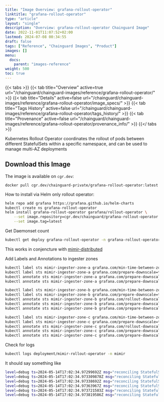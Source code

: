 ```yaml
---
title: "Image Overview: grafana-rollout-operator"
linktitle: "grafana-rollout-operator"
type: "article"
layout: "single"
description: "Overview: grafana-rollout-operator Chainguard Image"
date: 2022-11-01T11:07:52+02:00
lastmod: 2024-07-08 00:34:55
draft: false
tags: ["Reference", "Chainguard Images", "Product"]
images: []
menu: 
  docs: 
    parent: "images-reference"
weight: 500
toc: true
---
```


{{< tabs >}}
{{< tab title="Overview" active=true url="/chainguard/chainguard-images/reference/grafana-rollout-operator/" >}}
{{< tab title="Details" active=false url="/chainguard/chainguard-images/reference/grafana-rollout-operator/image_specs/" >}}
{{< tab title="Tags History" active=false url="/chainguard/chainguard-images/reference/grafana-rollout-operator/tags_history/" >}}
{{< tab title="Provenance" active=false url="/chainguard/chainguard-images/reference/grafana-rollout-operator/provenance_info/" >}}
{{</ tabs >}}



<!--overview:start-->
Kubernetes Rollout Operator coordinates the rollout of pods between different StatefulSets within a specific namespace, and can be used to manage multi-AZ deployments
<!--overview:end-->

## Download this Image

The image is available on `cgr.dev`:

```
docker pull cgr.dev/chainguard-private/grafana-rollout-operator:latest
```


<!--body:start-->

How to install via Helm only rollout operator:

```bash
helm repo add grafana https://grafana.github.io/helm-charts
kubectl create ns grafana-rollout-operator
helm install grafana-rollout-operator garafana/rollout-operator \
    --set image.repository=cgr.dev/chainguard/grafana-rollout-operator \
    --set image.tag=latest
```

Get Daemonset count
```bash
kubectl get deploy grafana-rollout-operator -n grafana-rollout-operator
```

This works in conjencture with [mimir-distributed](https://grafana.com/docs/helm-charts/mimir-distributed/latest/get-started-helm-charts/)

Add Labels and Annotations to ingester zones
```bash
kubectl label sts mimir-ingester-zone-a grafana.com/min-time-between-zones-downscale=2m -n mimir
kubectl label sts mimir-ingester-zone-a grafana.com/prepare-downscale=true -n mimir
kubectl annotate sts mimir-ingester-zone-a grafana.com/prepare-downscale-http-path=ingester/prepare-shutdown -n mimir
kubectl annotate sts mimir-ingester-zone-a grafana.com/prepare-downscale-http-port=80 -n mimir

kubectl label sts mimir-ingester-zone-b grafana.com/min-time-between-zones-downscale=2m -n mimir
kubectl label sts mimir-ingester-zone-b grafana.com/prepare-downscale=true -n mimir
kubectl annotate sts mimir-ingester-zone-b grafana.com/rollout-downscale-leader=mimir-ingester-zone-a -n mimir
kubectl annotate sts mimir-ingester-zone-b grafana.com/prepare-downscale-http-path=ingester/prepare-shutdown -n mimir
kubectl annotate sts mimir-ingester-zone-b grafana.com/prepare-downscale-http-port=80 -n mimir

kubectl label sts mimir-ingester-zone-c grafana.com/min-time-between-zones-downscale=2m -n mimir
kubectl label sts mimir-ingester-zone-c grafana.com/prepare-downscale=true -n mimir
kubectl annotate sts mimir-ingester-zone-c grafana.com/rollout-downscale-leader=mimir-ingester-zone-b -n mimir
kubectl annotate sts mimir-ingester-zone-c grafana.com/prepare-downscale-http-path=ingester/prepare-shutdown -n mimir
kubectl annotate sts mimir-ingester-zone-c grafana.com/prepare-downscale-http-port=80 -n mimir
```

Check for logs
```bash
kubectl logs deployment/mimir-rollout-operator -n mimir
```

It should say something like
```bash
level=debug ts=2024-05-14T17:02:34.97299692Z msg="reconciling StatefulSet" statefulset=mimir-store-gateway-zone-a
level=debug ts=2024-05-14T17:02:34.973309878Z msg="reconciling StatefulSet" statefulset=mimir-store-gateway-zone-b
level=debug ts=2024-05-14T17:02:34.97338692Z msg="reconciling StatefulSet" statefulset=mimir-store-gateway-zone-c
level=debug ts=2024-05-14T17:02:34.97363967Z msg="reconciling StatefulSet" statefulset=mimir-ingester-zone-a
level=debug ts=2024-05-14T17:02:34.973721503Z msg="reconciling StatefulSet" statefulset=mimir-ingester-zone-b
level=debug ts=2024-05-14T17:02:34.973819586Z msg="reconciling StatefulSet" statefulset=mimir-ingester-zone-c
```


<!--body:end-->

